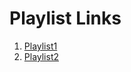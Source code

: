 # Playlist Links

1. [Playlist1](https://www.youtube.com/playlist?list=PLnd7R4Mcw3rJCvAduQxyySvejtBIaPs0O)
2. [Playlist2](https://www.youtube.com/playlist?list=PLAZj-jE2acZLdYT7HLFgNph190z2cjmAG)